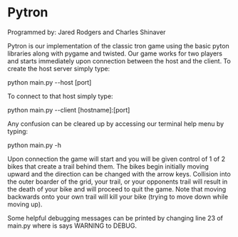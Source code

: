 # Pytron
Programmed by:
Jared Rodgers and Charles Shinaver

Pytron is our implementation of the classic tron game using the
basic pyton libraries along with pygame and twisted. Our game works
for two players and starts immediately upon connection between the
host and the client. To create the host server simply type:

python main.py --host [port]

To connect to that host simply type:

python main.py --client [hostname]:[port]

Any confusion can be cleared up by accessing our terminal help menu
by typing:

python main.py -h

Upon connection the game will start and you will be given control
of 1 of 2 bikes that create a trail behind them. The bikes begin
initially moving upward and the direction can be changed with the
arrow keys. Collision into the outer boarder of the grid, your
trail, or your opponents trail will result in the death of your bike
and will proceed to quit the game. Note that moving backwards onto
your own trail will kill your bike (trying to move down while 
moving up).


Some helpful debugging messages can be printed by changing line 23
of main.py where is says WARNING to DEBUG.
